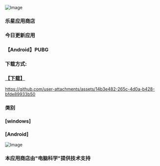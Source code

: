 ![Image](https://github.com/user-attachments/assets/25efc587-c117-42c4-abbf-677e935482bc)
### 乐星应用商店
 
### 今日更新应用
### 【Android】PUBG 
### 下载方式:
### [【下载】](https://storage.evozi.com/apk/dl/18/06/19/com.tencent.ig_16283.apk)

https://github.com/user-attachments/assets/14b3e482-265c-4d0a-b428-bfde89933b50

### 类别
### [windows]
### [Android]

![Image](https://github.com/user-attachments/assets/43c8f1a7-7032-4fef-964d-9f4ded74dc75)
### 本应用商店由"电脑科学"提供技术支持
